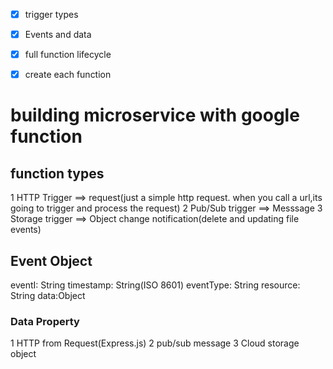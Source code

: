 - [x] trigger types
- [x] Events and data
- [x] full function lifecycle
- [x] create each function


# building microservice with google function

## function types
1 HTTP Trigger ==> request(just a simple http request. when you call a url,its going to trigger and process the request)
2 Pub/Sub trigger  ==> Messsage
3 Storage trigger ==> Object change notification(delete and updating file events)

  
## Event Object 
eventI: String
timestamp: String(ISO 8601)
eventType: String
resource: String
data:Object

### Data Property
1 HTTP from Request(Express.js)
2 pub/sub message
3 Cloud storage object






